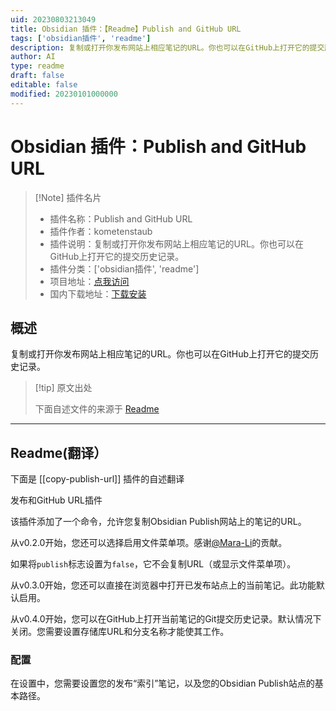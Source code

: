```yaml
---
uid: 20230803213049
title: Obsidian 插件：【Readme】Publish and GitHub URL
tags: ['obsidian插件', 'readme']
description: 复制或打开你发布网站上相应笔记的URL。你也可以在GitHub上打开它的提交历史记录。
author: AI
type: readme
draft: false
editable: false
modified: 20230101000000
---
```


# Obsidian 插件：Publish and GitHub URL

> [!Note] 插件名片
> - 插件名称：Publish and GitHub URL
> - 插件作者：kometenstaub
> - 插件说明：复制或打开你发布网站上相应笔记的URL。你也可以在GitHub上打开它的提交历史记录。
> - 插件分类：['obsidian插件', 'readme']
> - 项目地址：[点我访问](https://github.com/kometenstaub/copy-publish-url)
> - 国内下载地址：[下载安装](https://pkmer.cn/products/plugin/pluginMarket/?copy-publish-url)

## 概述

复制或打开你发布网站上相应笔记的URL。你也可以在GitHub上打开它的提交历史记录。



> [!tip] 原文出处
> 
>下面自述文件的来源于 [Readme](https://ghproxy.net/https://raw.githubusercontent.com/kometenstaub/copy-publish-url/main/README.md)
> 

---

## Readme(翻译）

下面是 [[copy-publish-url]] 插件的自述翻译



发布和GitHub URL插件

该插件添加了一个命令，允许您复制Obsidian Publish网站上的笔记的URL。

从v0.2.0开始，您还可以选择启用文件菜单项。感谢[@Mara-Li](https://github.com/Mara-Li)的贡献。

如果将`publish`标志设置为`false`，它不会复制URL（或显示文件菜单项）。

从v0.3.0开始，您还可以直接在浏览器中打开已发布站点上的当前笔记。此功能默认启用。

从v0.4.0开始，您可以在GitHub上打开当前笔记的Git提交历史记录。默认情况下关闭。您需要设置存储库URL和分支名称才能使其工作。

### 配置

在设置中，您需要设置您的发布“索引”笔记，以及您的Obsidian Publish站点的基本路径。



